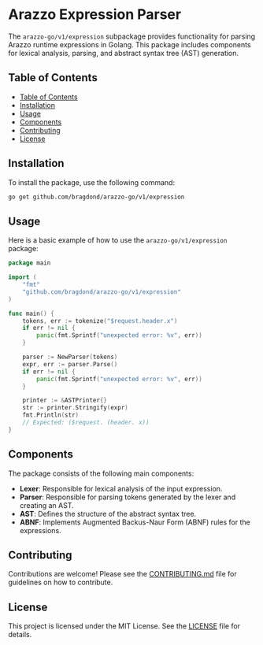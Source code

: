 # Arazzo Expression Parser

The `arazzo-go/v1/expression` subpackage provides functionality for parsing Arazzo runtime expressions in Golang. This package includes components for lexical analysis, parsing, and abstract syntax tree (AST) generation.

## Table of Contents

- [Table of Contents](#table-of-contents)
- [Installation](#installation)
- [Usage](#usage)
- [Components](#components)
- [Contributing](#contributing)
- [License](#license)

## Installation

To install the package, use the following command:

```sh
go get github.com/bragdond/arazzo-go/v1/expression
```

## Usage

Here is a basic example of how to use the `arazzo-go/v1/expression` package:

```go
package main

import (
    "fmt"
    "github.com/bragdond/arazzo-go/v1/expression"
)

func main() {
    tokens, err := tokenize("$request.header.x")
	if err != nil {
		panic(fmt.Sprintf("unexpected error: %v", err))
	}

	parser := NewParser(tokens)
	expr, err := parser.Parse()
	if err != nil {
		panic(fmt.Sprintf("unexpected error: %v", err))
	}

	printer := &ASTPrinter{}
	str := printer.Stringify(expr)
	fmt.Println(str)
    // Expected: ($request. (header. x))
}
```

## Components

The package consists of the following main components:

- **Lexer**: Responsible for lexical analysis of the input expression.
- **Parser**: Responsible for parsing tokens generated by the lexer and creating an AST.
- **AST**: Defines the structure of the abstract syntax tree.
- **ABNF**: Implements Augmented Backus-Naur Form (ABNF) rules for the expressions.

## Contributing

Contributions are welcome! Please see the [CONTRIBUTING.md](../../CONTRIBUTING.md) file for guidelines on how to contribute.

## License

This project is licensed under the MIT License. See the [LICENSE](../../LICENSE) file for details.